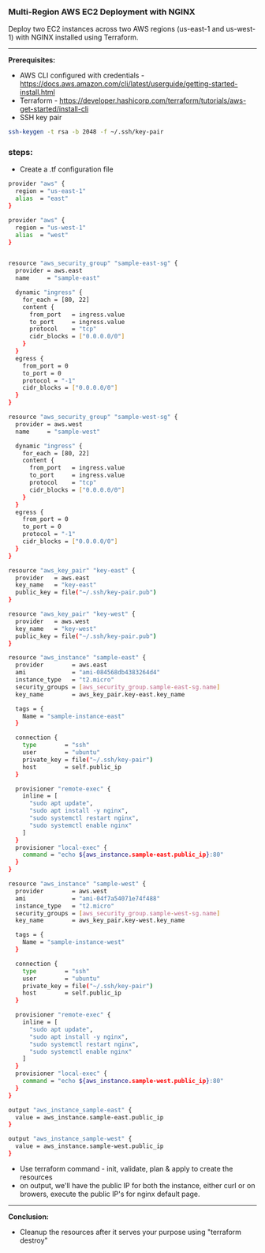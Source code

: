 ### **Multi-Region AWS EC2 Deployment with NGINX**
Deploy two EC2 instances across two AWS regions (us-east-1 and us-west-1) with NGINX installed using Terraform.

-------
**Prerequisites:**
- AWS CLI configured with credentials - https://docs.aws.amazon.com/cli/latest/userguide/getting-started-install.html
- Terraform  - https://developer.hashicorp.com/terraform/tutorials/aws-get-started/install-cli
- SSH key pair
```bash
ssh-keygen -t rsa -b 2048 -f ~/.ssh/key-pair
```
### **steps:**
- Create a .tf configuration file
```bash
provider "aws" {
  region = "us-east-1"
  alias  = "east"
}

provider "aws" {
  region = "us-west-1"
  alias  = "west"
}


resource "aws_security_group" "sample-east-sg" {
  provider = aws.east
  name     = "sample-east"

  dynamic "ingress" {
    for_each = [80, 22]
    content {
      from_port   = ingress.value
      to_port     = ingress.value
      protocol    = "tcp"
      cidr_blocks = ["0.0.0.0/0"]
    }
  }
  egress {
    from_port = 0
    to_port = 0
    protocol = "-1"
    cidr_blocks = ["0.0.0.0/0"]
  }
}

resource "aws_security_group" "sample-west-sg" {
  provider = aws.west
  name     = "sample-west"

  dynamic "ingress" {
    for_each = [80, 22]
    content {
      from_port   = ingress.value
      to_port     = ingress.value
      protocol    = "tcp"
      cidr_blocks = ["0.0.0.0/0"]
    }
  }
  egress {
    from_port = 0
    to_port = 0
    protocol = "-1"
    cidr_blocks = ["0.0.0.0/0"]
  }
}

resource "aws_key_pair" "key-east" {
  provider   = aws.east
  key_name   = "key-east"
  public_key = file("~/.ssh/key-pair.pub")
}

resource "aws_key_pair" "key-west" {
  provider   = aws.west
  key_name   = "key-west"
  public_key = file("~/.ssh/key-pair.pub")
}

resource "aws_instance" "sample-east" {
  provider        = aws.east
  ami             = "ami-084568db4383264d4"
  instance_type   = "t2.micro"
  security_groups = [aws_security_group.sample-east-sg.name]
  key_name        = aws_key_pair.key-east.key_name

  tags = {
    Name = "sample-instance-east"
  }

  connection {
    type        = "ssh"
    user        = "ubuntu"
    private_key = file("~/.ssh/key-pair")
    host        = self.public_ip
  }

  provisioner "remote-exec" {
    inline = [
      "sudo apt update",
      "sudo apt install -y nginx",
      "sudo systemctl restart nginx",
      "sudo systemctl enable nginx"
    ]
  }
  provisioner "local-exec" {
    command = "echo ${aws_instance.sample-east.public_ip}:80"   
  }
}

resource "aws_instance" "sample-west" {
  provider        = aws.west
  ami             = "ami-04f7a54071e74f488"
  instance_type   = "t2.micro"
  security_groups = [aws_security_group.sample-west-sg.name]
  key_name        = aws_key_pair.key-west.key_name

  tags = {
    Name = "sample-instance-west"
  }

  connection {
    type        = "ssh"
    user        = "ubuntu"
    private_key = file("~/.ssh/key-pair")
    host        = self.public_ip
  }

  provisioner "remote-exec" {
    inline = [
      "sudo apt update",
      "sudo apt install -y nginx",
      "sudo systemctl restart nginx",
      "sudo systemctl enable nginx"
    ]
  }
  provisioner "local-exec" {
    command = "echo ${aws_instance.sample-west.public_ip}:80"
  }
}

output "aws_instance_sample-east" {
  value = aws_instance.sample-east.public_ip
}

output "aws_instance_sample-west" {
  value = aws_instance.sample-west.public_ip
}
```
- Use terraform command - init, validate, plan & apply to create the resources
- on output, we'll have the public IP for both the instance, either curl or on browers, execute the public IP's for nginx default page.
----
**Conclusion:**
- Cleanup the resources after it serves your purpose using "terraform destroy"
